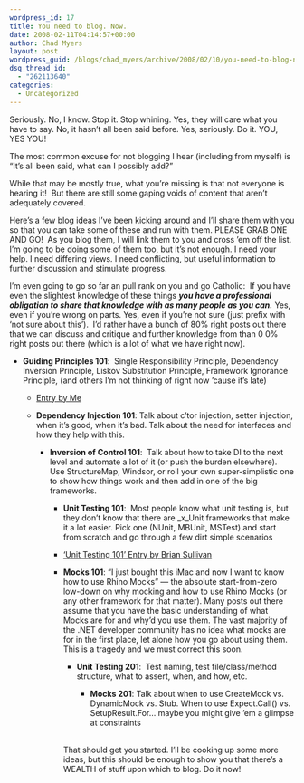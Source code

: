 ```yaml
---
wordpress_id: 17
title: You need to blog. Now.
date: 2008-02-11T04:14:57+00:00
author: Chad Myers
layout: post
wordpress_guid: /blogs/chad_myers/archive/2008/02/10/you-need-to-blog-now.aspx
dsq_thread_id:
  - "262113640"
categories:
  - Uncategorized
---
```

Seriously. No, I know. Stop it. Stop whining. Yes, they will care what you have to say. No, it hasn&#8217;t all been said before. Yes, seriously. Do it. YOU, YES YOU!

The most common excuse for not blogging I hear (including from myself) is &#8220;It&#8217;s all been said, what can I possibly add?&#8221;

While that may be mostly true, what you&#8217;re missing is that not everyone is hearing it!&nbsp; But there are still some gaping voids of content that aren&#8217;t adequately covered. 

Here&#8217;s a few blog ideas I&#8217;ve been kicking around and I&#8217;ll share them with you so that you can take some of these and run with them. PLEASE GRAB ONE AND GO!&nbsp; As you blog them, I will link them to you and cross &#8217;em off the list. I&#8217;m going to be doing some of them too, but it&#8217;s not enough. I need your help. I need differing views. I need conflicting, but useful information to further discussion and stimulate progress. 

I&#8217;m even going to go so far an pull rank on you and go Catholic:&nbsp; If you have even the slightest knowledge of these things **_you have a professional obligation to share that knowledge with as many people as you can._** Yes, even if you&#8217;re wrong on parts. Yes, even if you&#8217;re not sure (just prefix with &#8216;not sure about this&#8217;).&nbsp; I&#8217;d rather have a bunch of 80% right posts out there that we can discuss and critique and further knowledge from than 0 0% right posts out there (which is a lot of what we have right now). 

  * **Guiding Principles 101**:&nbsp; Single Responsibility Principle, Dependency Inversion Principle, Liskov Substitution Principle, Framework Ignorance Principle, (and others I&#8217;m not thinking of right now &#8217;cause it&#8217;s late) 
      * [Entry by Me](http://www.lostechies.com/blogs/chad_myers/archive/2008/02/12/guiding-principles-101.aspx)
      * **Dependency Injection 101**: Talk about c&#8217;tor injection, setter injection, when it&#8217;s good, when it&#8217;s bad. Talk about the need for interfaces and how they help with this. 
  
          * **Inversion of Control 101**:&nbsp; Talk about how to take DI to the next level and automate a lot of it (or push the burden elsewhere).&nbsp; Use StructureMap, Windsor, or roll your own super-simplistic one to show how things work and then add in one of the big frameworks. 
  
              * **Unit Testing 101**:&nbsp; Most people know what unit testing is, but they don&#8217;t know that there are _x_Unit frameworks that make it a lot easier. Pick one (NUnit, MBUnit, MSTest) and start from scratch and go through a few dirt simple scenarios
              * [&#8216;Unit Testing 101&#8217; Entry by Brian Sullivan](http://www.sullivansoftdev.com/blog/2008/02/14/UnitTesting101.aspx)
              * **Mocks 101**: &#8220;I just bought this iMac and now I want to know how to use Rhino Mocks&#8221; &#8212; the absolute start-from-zero low-down on why mocking and how to use Rhino Mocks (or any other framework for that matter). Many posts out there assume that you have the basic understanding of what Mocks are for and why&#8217;d you use them. The vast majority of the .NET developer community has no idea what mocks are for in the first place, let alone how you go about using them. This is a tragedy and we must correct this soon. 
  
                  * **Unit Testing 201**:&nbsp; Test naming, test file/class/method structure, what to assert, when, and how, etc. 
  
                      * **Mocks 201**: Talk about when to use CreateMock vs. DynamicMock vs. Stub. When to use Expect.Call() vs. SetupResult.For&#8230; maybe you might give &#8217;em a glimpse at constraints</ul> 
                    &nbsp;
                    
                    That should get you started. I&#8217;ll be cooking up some more ideas, but this should be enough to show you that there&#8217;s a WEALTH of stuff upon which to blog. Do it now!